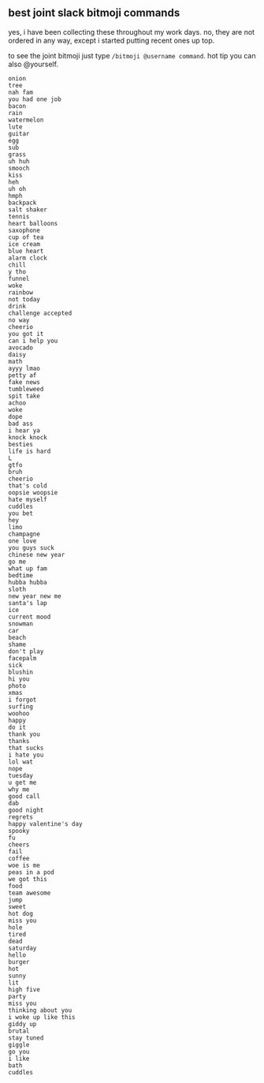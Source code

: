 ## best joint slack bitmoji commands
yes, i have been collecting these throughout my work days. no, they are not ordered in any way, except i started putting recent ones up top.

to see the joint bitmoji just type `/bitmoji @username command`. hot tip you can also @yourself.

```
onion
tree
nah fam
you had one job
bacon
rain
watermelon
lute
guitar
egg
sub
grass
uh huh
smooch
kiss
heh
uh oh
hmph
backpack
salt shaker
tennis
heart balloons
saxophone
cup of tea
ice cream
blue heart
alarm clock
chill
y tho
funnel
woke
rainbow
not today
drink
challenge accepted
no way
cheerio
you got it
can i help you
avocado
daisy
math
ayyy lmao
petty af
fake news
tumbleweed
spit take
achoo
woke
dope
bad ass
i hear ya
knock knock
besties
life is hard
L
gtfo
bruh
cheerio
that's cold
oopsie woopsie
hate myself
cuddles
you bet
hey
limo
champagne
one love
you guys suck
chinese new year
go me
what up fam
bedtime
hubba hubba
sloth
new year new me
santa's lap
ice
current mood
snowman
car
beach
shame
don't play
facepalm
sick
blushin
hi you
photo
xmas
i forgot
surfing
woohoo
happy
do it
thank you
thanks
that sucks
i hate you
lol wat
nope
tuesday
u get me
why me
good call
dab
good night
regrets
happy valentine's day
spooky
fu
cheers
fail
coffee
woe is me
peas in a pod
we got this
food
team awesome
jump
sweet
hot dog
miss you
hole
tired
dead
saturday
hello
burger
hot
sunny
lit
high five
party
miss you
thinking about you
i woke up like this
giddy up
brutal
stay tuned
giggle
go you
i like
bath
cuddles
```
